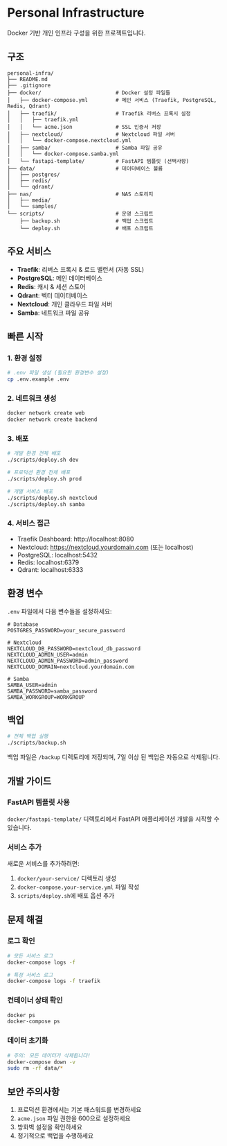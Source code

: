 # Personal Infrastructure

Docker 기반 개인 인프라 구성을 위한 프로젝트입니다.

## 구조

```
personal-infra/
├── README.md
├── .gitignore
├── docker/                        # Docker 설정 파일들
│   ├── docker-compose.yml         # 메인 서비스 (Traefik, PostgreSQL, Redis, Qdrant)
│   ├── traefik/                   # Traefik 리버스 프록시 설정
│   │   ├── traefik.yml
│   │   └── acme.json              # SSL 인증서 저장
│   ├── nextcloud/                 # Nextcloud 파일 서버
│   │   └── docker-compose.nextcloud.yml
│   ├── samba/                     # Samba 파일 공유
│   │   └── docker-compose.samba.yml
│   └── fastapi-template/          # FastAPI 템플릿 (선택사항)
├── data/                          # 데이터베이스 볼륨
│   ├── postgres/
│   ├── redis/
│   └── qdrant/
├── nas/                           # NAS 스토리지
│   ├── media/
│   └── samples/
└── scripts/                       # 운영 스크립트
    ├── backup.sh                  # 백업 스크립트
    └── deploy.sh                  # 배포 스크립트
```

## 주요 서비스

- **Traefik**: 리버스 프록시 & 로드 밸런서 (자동 SSL)
- **PostgreSQL**: 메인 데이터베이스
- **Redis**: 캐시 & 세션 스토어
- **Qdrant**: 벡터 데이터베이스
- **Nextcloud**: 개인 클라우드 파일 서버
- **Samba**: 네트워크 파일 공유

## 빠른 시작

### 1. 환경 설정

```bash
# .env 파일 생성 (필요한 환경변수 설정)
cp .env.example .env
```

### 2. 네트워크 생성

```bash
docker network create web
docker network create backend
```

### 3. 배포

```bash
# 개발 환경 전체 배포
./scripts/deploy.sh dev

# 프로덕션 환경 전체 배포
./scripts/deploy.sh prod

# 개별 서비스 배포
./scripts/deploy.sh nextcloud
./scripts/deploy.sh samba
```

### 4. 서비스 접근

- Traefik Dashboard: http://localhost:8080
- Nextcloud: https://nextcloud.yourdomain.com (또는 localhost)
- PostgreSQL: localhost:5432
- Redis: localhost:6379
- Qdrant: localhost:6333

## 환경 변수

`.env` 파일에서 다음 변수들을 설정하세요:

```env
# Database
POSTGRES_PASSWORD=your_secure_password

# Nextcloud
NEXTCLOUD_DB_PASSWORD=nextcloud_db_password
NEXTCLOUD_ADMIN_USER=admin
NEXTCLOUD_ADMIN_PASSWORD=admin_password
NEXTCLOUD_DOMAIN=nextcloud.yourdomain.com

# Samba
SAMBA_USER=admin
SAMBA_PASSWORD=samba_password
SAMBA_WORKGROUP=WORKGROUP
```

## 백업

```bash
# 전체 백업 실행
./scripts/backup.sh
```

백업 파일은 `/backup` 디렉토리에 저장되며, 7일 이상 된 백업은 자동으로 삭제됩니다.

## 개발 가이드

### FastAPI 템플릿 사용

`docker/fastapi-template/` 디렉토리에서 FastAPI 애플리케이션 개발을 시작할 수 있습니다.

### 서비스 추가

새로운 서비스를 추가하려면:

1. `docker/your-service/` 디렉토리 생성
2. `docker-compose.your-service.yml` 파일 작성
3. `scripts/deploy.sh`에 배포 옵션 추가

## 문제 해결

### 로그 확인

```bash
# 모든 서비스 로그
docker-compose logs -f

# 특정 서비스 로그
docker-compose logs -f traefik
```

### 컨테이너 상태 확인

```bash
docker ps
docker-compose ps
```

### 데이터 초기화

```bash
# 주의: 모든 데이터가 삭제됩니다!
docker-compose down -v
sudo rm -rf data/*
```

## 보안 주의사항

1. 프로덕션 환경에서는 기본 패스워드를 변경하세요
2. `acme.json` 파일 권한을 600으로 설정하세요
3. 방화벽 설정을 확인하세요
4. 정기적으로 백업을 수행하세요
